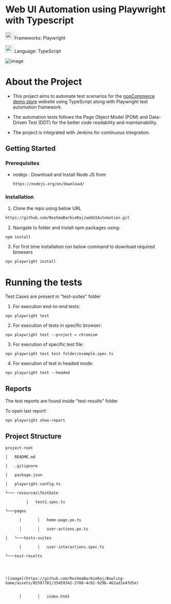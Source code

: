 # Web UI Automation using Playwright with Typescript

<img height="24" width="24" src="https://playwright.dev/img/playwright-logo.svg" />   Frameworks: Playwright

<img height="24" width="24" src="https://cdn-icons-png.flaticon.com/512/5968/5968381.png" />   Language: TypeScript  



![image](https://github.com/ReshmaBarbieRaj/Bowling-Game/assets/85567781/83cb300e-29ea-479b-bf9e-e6a1e1129d24)

# About the Project

- This project aims to automate test scenarios for the [nopCommerce demo store](https://demo.nopcommerce.com/)
website using TypeScript along with Playwright test automation framework.

- The automation tests follows the Page Object Model (POM) and Data-Driven Test
(DDT) for the better code readability and maintainability.

- The project is integrated with Jenkins for continuous integration.

## Getting Started

### Prerequisites

- nodejs : Download and Install Node JS from
  ```sh
  https://nodejs.org/en/download/
  ```
  
### Installation

1. Clone the repo using below URL

```sh
https://github.com/ReshmaBarbieRaj/webUIAutomation.git
```

2. Navigate to folder and install npm packages using:

```sh
npm install
```
3. For first time installation run below command to download required browsers

```sh
npx playwright install
```

# Running the tests

Test Cases are present in "test-suites" folder

1. For execution end-to-end tests:

```JS
npx playwright test
```

2. For execution of tests in specific browser:

```JS
npx playwright test --project = chromium
```

3. For execution of specific test file:

```JS
npx playwright test test folder/example.spec.ts
```

4. For execution of test in headed mode:

```JS
npx playwright test --headed
```

## Reports

The test reports are found inside "test-results" folder

To open last report:

```JS
npx playwright show-report
```

## Project Structure

```JS
project-root

│   README.md

│   .gitignore

│   package.json

│   playwright.config.ts

└─── resources\TestDate

         │   test1.spec.ts

└───pages

      │       │   home-page.po.ts

      │       │   user-actions.po.ts

│   └───tests-suites

      │       │   user-interactions.spec.ts

└───test-results




![image](https://github.com/ReshmaBarbieRaj/Bowling-Game/assets/85567781/35459342-2708-4c02-929b-462ad1e4fd5e)


      │       │   index.html

```



